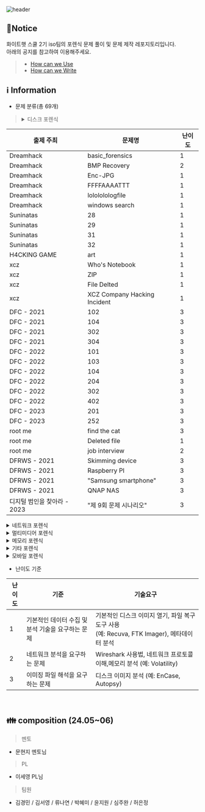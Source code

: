 ![header](https://capsule-render.vercel.app/api?type=venom&color=auto&desc=WHS%20School2_Iso%20team&text=Forensic%20GitHub%20&fontSize=35&height=250&fontColor=black)

## 📃Notice
화이트햇 스쿨 2기 iso팀의 포렌식 문제 풀이 및 문제 제작 레포지토리입니다.
<br>아래의 공지를 참고하여 이용해주세요.
> * [How can we Use](https://github.com/whs2iso/Forensic/discussions/1#discussion-6628249)
> * [How can we Write](https://github.com/whs2iso/Forensic/discussions/2#discussion-6628251)
  
## ℹ️ Information
* 문제 분류(총 69개)


 
> <details> <summary> 디스크 포렌식 </summary>

| 출제 주최                 | 문제명                           | 난이도 |
|---------------------------|----------------------------------|--------|
| Dreamhack                 | basic_forensics                  | 1      |
| Dreamhack                 | BMP Recovery                     | 2      |
| Dreamhack                 | Enc-JPG                          | 1      |
| Dreamhack                 | FFFFAAAATTT                      | 1      |
| Dreamhack                 | lolololologfile                  | 1      |
| Dreamhack                 | windows search                   | 1      |
| Suninatas                 | 28                               | 1      |
| Suninatas                 | 29                               | 1      |
| Suninatas                 | 31                               | 1      |
| Suninatas                 | 32                               | 1      |
| H4CKING GAME              | art                              | 1      |
| xcz                       | Who's Notebook                   | 1      |
| xcz                       | ZIP                              | 1      |
| xcz                       | File Delted                      | 1      |
| xcz                       | XCZ Company Hacking Incident     | 1      |
| DFC - 2021                | 102                              | 3      |
| DFC - 2021                | 104                              | 3      |
| DFC - 2021                | 302                              | 3      |
| DFC - 2021                | 304                              | 3      |
| DFC - 2022                | 101                              | 3      |
| DFC - 2022                | 103                              | 3      |
| DFC - 2022                | 104                              | 3      |
| DFC - 2022                | 204                              | 3      |
| DFC - 2022                | 302                              | 3      |
| DFC - 2022                | 402                              | 3      |
| DFC - 2023                | 201                              | 3      |
| DFC - 2023                | 252                              | 3      |
| root me                   | find the cat                     | 3      |
| root me                   | Deleted file                     | 1      |
| root me                   | job interview                    | 2      |
| DFRWS - 2021              | Skimming device                  | 3      |
| DFRWS - 2021              | Raspberry PI                     | 3      |
| DFRWS - 2021              | "Samsung smartphone"             | 3      |
| DFRWS - 2021              | QNAP NAS                         | 3      |
| 디지털 범인을 찾아라 - 2023 | "제 9회 문제 시나리오"           | 3      |

</details>

<details> <summary> 네트워크 포렌식 </summary>

| 출제 주최                 | 문제명                           | 난이도 |
|---------------------------|----------------------------------|--------|
| Dreamhack                 | palm                             | 2      |
| Dreamhack                 | Dream zoo                        | 2      |
| Dreamhack                 | sleepingshark                    | 2      |
| SANS CTF                  | Ann's Bad AIM                    | 2      |
| SANS CTF                  | Ann Skips Bail                   | 2      |
| SANS CTF                  | Ann’s AppleTV                    | 1      |
| SANS CTF                  | The Curious Mr.X                 | 2      |
| SANS CTF                  | Ms.Moneymany's mysterious Malware| 2      |
| SANS CTF                  | Ann’s Aurora                     | 1      |
| SANS CTF                  | Ann’s Dark Tangent               | 1      |
| SANS CTF                  | 8                                | 1      |
| SANS CTF                  | Ann's Deception                  | 2      |
</details>

<details> <summary> 멀티미디어 포렌식 </summary>

| 출제 주최                 | 문제명                           | 난이도 |
|---------------------------|----------------------------------|--------|
| Dreamhack                 | Snowing!                         | 1      |
| Dreamhack                 | video_in_video                   | 1      |
| Suninatas                 | 15                               | 1      |
| Suninatas                 | 21                               | 1      |
| H4CKING GAME              | code                             | 1      |
| H4CKING GAME              | LineFeed                         | 1      |
| H4CKING GAME              | easy                             | 1      |
| H4CKING GAME              | cat                              | 1      |
| H4CKING GAME              | Paint                            | 1      |
| DFC - 2023                | 101                              | 1      |
| DFC - 2023                | 104                              | 2      |
| DFC - 2023                | 251                              | 3      |
| DFC - 2023                | 302                              | 3      |
</details>
<details> <summary> 메모리 포렌식 </summary>

| 출제 주최                 | 문제명                           | 난이도 |
|---------------------------|----------------------------------|--------|
| Suninatas                 | 30                               | 1      |
| xcz                       | Memoryyyyy Dumpppppp             | 2      |
</details>
<details> <summary> 기타 포렌식 </summary>

| 출제 주최                 | 문제명                           | 난이도 |
|---------------------------|----------------------------------|--------|
| Suninatas                 | 14                               | 1      |
| Suninatas                 | 18                               | 1      |
| Suninatas                 | 19                               | 1      |
| Suninatas                 | 26                               | 1      |
</details>
<details> <summary> 모바일 포렌식 </summary>

| 출제 주최                 | 문제명                           | 난이도 |
|---------------------------|----------------------------------|--------|
| DFC - 2021                | 204                              | 3      |
| DFC - 2021                | 401                              | 3      |
| DFC - 2023                | 151                              | 2      |
</details>

* 난이도 기준
  
  
|난이도|기준|기술요구|
|------|---|---|
|1|기본적인 데이터 수집 및 분석 기술을 요구하는 문제|기본적인 디스크 이미지 열기, 파일 복구 도구 사용 <br/> (예: Recuva, FTK Imager),  메타데이터 분석|
|2|네트워크 분석을 요구하는 문제|Wireshark 사용법, 네트워크 프로토콜 이해,메모리 분석 (예: Volatility)|
|3|이미징 파일 해석을 요구하는 문제|디스크 이미지 분석 (예: EnCase, Autopsy)|
			
ㅤ
## 👪 composition (24.05~06)
> 멘토
- 문현지 멘토님
> PL
- 이세영 PL님 
> 팀원
- 김경민 / 김서영 / 류나연 / 박혜미 / 윤지원 / 심주완 / 허은정
